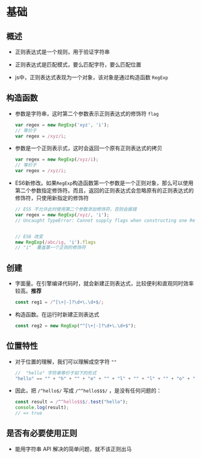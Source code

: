 # 基础

## 概述

+ 正则表达式是一个规则，用于验证字符串

+ 正则表达式是匹配模式，要么匹配字符，要么匹配位置

+ js中，正则表达式表现为一个对象，该对象是通过构造函数 `RegExp`

## 构造函数

+ 参数是字符串，这时第二个参数表示正则表达式的修饰符 `flag`

    ```js
    var regex = new RegExp('xyz', 'i');
    // 等价于
    var regex = /xyz/i;
    ```

+ 参数是一个正则表示式，这时会返回一个原有正则表达式的拷贝

    ```js
    var regex = new RegExp(/xyz/i);
    // 等价于
    var regex = /xyz/i;
    ```

+ ES6新修改。如果`RegExp`构造函数第一个参数是一个正则对象，那么可以使用第二个参数指定修饰符。而且，返回的正则表达式会忽略原有的正则表达式的修饰符，只使用新指定的修饰符

    ```js
    // ES5 不允许此时使用第二个参数添加修饰符，否则会报错
    var regex = new RegExp(/xyz/, 'i');
    // Uncaught TypeError: Cannot supply flags when constructing one RegExp from another


    // ES6 改变
    new RegExp(/abc/ig, 'i').flags
    // "i"  覆盖第一个正则的修饰符

    ```

## 创建

+ 字面量。在引擎编译代码时，就会新建正则表达式，比较便利和直观同时效率较高。**推荐**

    ```js
    const reg1 = /^[\+|-]?\d+\.\d+$/;
    ```

+ 构造函数。在运行时新建正则表达式

    ```js
    const reg2 = new RegExp("^[\+|-]?\d+\.\d+$");
    ```

## 位置特性

+ 对于位置的理解，我们可以理解成空字符 `""`

    ```js
    //  "hello" 字符串等价于如下的形式
    "hello" == "" + "h" + "" + "e" + "" + "l" + "" + "l" + "" + "o" + "";
    ```

+ 因此，把 `/^hello$/` 写成 `/^^hello$$$/` ，是没有任何问题的：

    ```js
    const result = /^^hello$$$/.test("hello");
    console.log(result);
    // => true
    ```

## 是否有必要使用正则

+ 能用字符串 API 解决的简单问题，就不该正则出马
